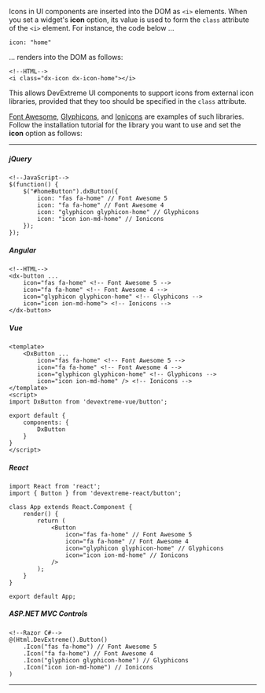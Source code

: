 Icons in UI components are inserted into the DOM as `<i>` elements. When you set a widget's **icon** option, its value is used to form the `class` attribute of the `<i>` element. For instance, the code below ...

    icon: "home"

... renders into the DOM as follows:

    <!--HTML-->
    <i class="dx-icon dx-icon-home"></i>

This allows DevExtreme UI components to support icons from external icon libraries, provided that they too should be specified in the `class` attribute.

<a href="https://fontawesome.com/" target="_blank">Font Awesome</a>, <a href="https://www.glyphicons.com/" target="_blank">Glyphicons</a>, and <a href="https://ionicons.com/" target="_blank">Ionicons</a> are examples of such libraries. Follow the installation tutorial for the library you want to use and set the **icon** option as follows:

---
##### jQuery  


    <!--JavaScript-->
    $(function() {
        $("#homeButton").dxButton({
            icon: "fas fa-home" // Font Awesome 5
            icon: "fa fa-home" // Font Awesome 4
            icon: "glyphicon glyphicon-home" // Glyphicons
            icon: "icon ion-md-home" // Ionicons
        });
    });
    
##### Angular  

    <!--HTML-->
    <dx-button ... 
        icon="fas fa-home" <!-- Font Awesome 5 -->
        icon="fa fa-home" <!-- Font Awesome 4 -->
        icon="glyphicon glyphicon-home" <!-- Glyphicons -->
        icon="icon ion-md-home"> <!-- Ionicons -->
    </dx-button>

##### Vue

    <template>
        <DxButton ... 
            icon="fas fa-home" <!-- Font Awesome 5 -->
            icon="fa fa-home" <!-- Font Awesome 4 -->
            icon="glyphicon glyphicon-home" <!-- Glyphicons -->
            icon="icon ion-md-home" /> <!-- Ionicons -->
    </template>
    <script>
    import DxButton from 'devextreme-vue/button';

    export default {
        components: {
            DxButton
        }
    }
    </script>

##### React

    import React from 'react';
    import { Button } from 'devextreme-react/button';

    class App extends React.Component {
        render() {
            return (
                <Button
                    icon="fas fa-home" // Font Awesome 5
                    icon="fa fa-home" // Font Awesome 4
                    icon="glyphicon glyphicon-home" // Glyphicons
                    icon="icon ion-md-home" // Ionicons
                />
            );
        }
    }

    export default App;

##### ASP.NET MVC Controls

    <!--Razor C#-->
    @(Html.DevExtreme().Button()
        .Icon("fas fa-home") // Font Awesome 5
        .Icon("fa fa-home") // Font Awesome 4
        .Icon("glyphicon glyphicon-home") // Glyphicons
        .Icon("icon ion-md-home") // Ionicons
    )

---